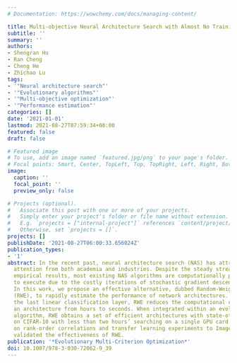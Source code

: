 ```yaml
---
# Documentation: https://wowchemy.com/docs/managing-content/

title: Multi-objective Neural Architecture Search with Almost No Training
subtitle: ''
summary: ''
authors:
- Shengran Hu
- Ran Cheng
- Cheng He
- Zhichao Lu
tags:
- '"Neural architecture search"'
- '"Evolutionary algorithms"'
- '"Multi-objective optimization"'
- '"Performance estimation"'
categories: []
date: '2021-01-01'
lastmod: 2021-08-27T07:59:34+08:00
featured: false
draft: false

# Featured image
# To use, add an image named `featured.jpg/png` to your page's folder.
# Focal points: Smart, Center, TopLeft, Top, TopRight, Left, Right, BottomLeft, Bottom, BottomRight.
image:
  caption: ''
  focal_point: ''
  preview_only: false

# Projects (optional).
#   Associate this post with one or more of your projects.
#   Simply enter your project's folder or file name without extension.
#   E.g. `projects = ["internal-project"]` references `content/project/deep-learning/index.md`.
#   Otherwise, set `projects = []`.
projects: []
publishDate: '2021-08-27T06:00:33.656024Z'
publication_types:
- '1'
abstract: In the recent past, neural architecture search (NAS) has attracted increasing
  attention from both academia and industries. Despite the steady stream of impressive
  empirical results, most existing NAS algorithms are computationally prohibitive
  to execute due to the costly iterations of stochastic gradient descent (SGD) training.
  In this work, we propose an effective alternative, dubbed Random-Weight Evaluation
  (RWE), to rapidly estimate the performance of network architectures. By just training
  the last linear classification layer, RWE reduces the computational cost of evaluating
  an architecture from hours to seconds. When integrated within an evolutionary multi-objective
  algorithm, RWE obtains a set of efficient architectures with state-of-the-art performance
  on CIFAR-10 with less than two hours’ searching on a single GPU card. Ablation studies
  on rank-order correlations and transfer learning experiments to ImageNet have further
  validated the effectiveness of RWE.
publication: '*Evolutionary Multi-Criterion Optimization*'
doi: 10.1007/978-3-030-72062-9_39
---
```

